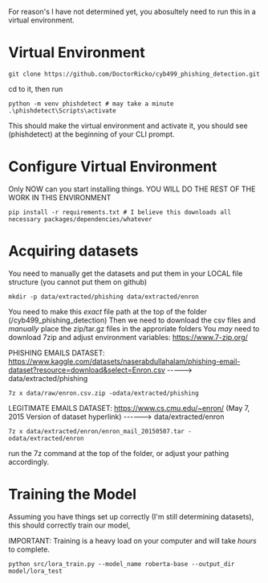 For reason's I have not determined yet, you abosultely need to run this in a virtual environment.

# Virtual Environment
```
git clone https://github.com/DoctorRicko/cyb499_phishing_detection.git
```
cd to it, then run
```
python -m venv phishdetect # may take a minute
.\phishdetect\Scripts\activate
```
This should make the virtual environment and activate it, you should see (phishdetect) at the beginning of your CLI prompt.

# Configure Virtual Environment
Only NOW can you start installing things. YOU WILL DO THE REST OF THE WORK IN THIS ENVIRONMENT
```
pip install -r requirements.txt # I believe this downloads all necessary packages/dependencies/whatever
```
# Acquiring datasets
You need to manually get the datasets and put them in your LOCAL file structure (you cannot put them on github)
```
mkdir -p data/extracted/phishing data/extracted/enron
```
You need to make this *exact* file path at the top of the folder (/cyb499_phishing_detection)
Then we need to download the csv files and *manually* place the zip/tar.gz files in the approriate folders
You *may* need to download 7zip and adjust environment variables: https://www.7-zip.org/

PHISHING EMAILS DATASET:
https://www.kaggle.com/datasets/naserabdullahalam/phishing-email-dataset?resource=download&select=Enron.csv
-----> data/extracted/phishing
```
7z x data/raw/enron.csv.zip -odata/extracted/phishing
```
LEGITIMATE EMAILS DATASET:
https://www.cs.cmu.edu/~enron/ (May 7, 2015 Version of dataset hyperlink) ------> data/extracted/enron
```
7z x data/extracted/enron/enron_mail_20150507.tar -odata/extracted/enron
```
run the 7z command at the top of the folder, or adjust your pathing accordingly.

# Training the Model
Assuming you have things set up correctly (I'm still determining datasets), this should correctly train our model,

IMPORTANT: Training is a heavy load on your computer and will take *hours* to complete. 
```
python src/lora_train.py --model_name roberta-base --output_dir model/lora_test
```
